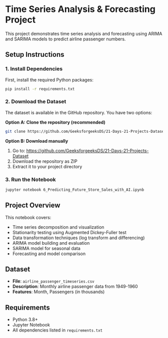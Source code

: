 # Time Series Analysis & Forecasting Project

This project demonstrates time series analysis and forecasting using ARIMA and SARIMA models to predict airline passenger numbers.

## Setup Instructions

### 1. Install Dependencies
First, install the required Python packages:

```bash
pip install -r requirements.txt
```

### 2. Download the Dataset
The dataset is available in the GitHub repository. You have two options:

**Option A: Clone the repository (recommended)**
```bash
git clone https://github.com/GeeksforgeeksDS/21-Days-21-Projects-Dataset.git
```

**Option B: Download manually**
1. Go to: https://github.com/GeeksforgeeksDS/21-Days-21-Projects-Dataset
2. Download the repository as ZIP
3. Extract it to your project directory

### 3. Run the Notebook
```bash
jupyter notebook 6_Predicting_Future_Store_Sales_with_AI.ipynb
```

## Project Overview

This notebook covers:
- Time series decomposition and visualization
- Stationarity testing using Augmented Dickey-Fuller test
- Data transformation techniques (log transform and differencing)
- ARIMA model building and evaluation
- SARIMA model for seasonal data
- Forecasting and model comparison

## Dataset
- **File**: `airline_passenger_timeseries.csv`
- **Description**: Monthly airline passenger data from 1949-1960
- **Features**: Month, Passengers (in thousands)

## Requirements
- Python 3.8+
- Jupyter Notebook
- All dependencies listed in `requirements.txt`
